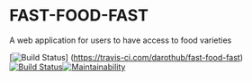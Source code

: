 # FAST-FOOD-FAST

A web application for users to have access to food varieties

[![Build Status](https://travis-ci.com/darothub/fast-food-fast.svg?branch=develop)] (https://travis-ci.com/darothub/fast-food-fast)
[![Build Status](https://travis-ci.com/darothub/fast-food-fast.svg?branch=develop)](https://travis-ci.com/darothub/fast-food-fast)[![Maintainability](https://api.codeclimate.com/v1/badges/8b0a109aaddd247549c7/maintainability)](https://codeclimate.com/github/darothub/fast-food-fast/maintainability)







